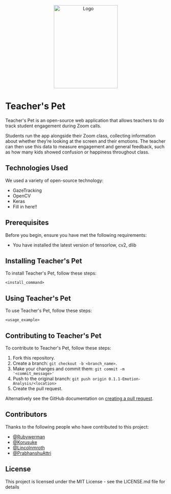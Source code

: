 <p align="center"> <img src="https://i.imgur.com/muX8tBl.png" align="center" alt="Logo" width="200" height="260"></p>

# Teacher's Pet

Teacher's Pet is an open-source web application that allows teachers to do track student engagement during Zoom calls.

Students run the app alongside their Zoom class, collecting information about whether they’re looking at the screen and their emotions. The teacher can then use this data to measure engagement and general feedback, such as how many kids showed confusion or happiness throughout class. 


## Technologies Used
We used a variety of open-source technology:
* GazeTracking
* OpenCV
* Keras
* Fill in here!!


## Prerequisites

Before you begin, ensure you have met the following requirements:
<!--- These are just example requirements. Add, duplicate or remove as required --->
* You have installed the latest version of tensorlow, cv2, dlib

## Installing Teacher's Pet

To install Teacher's Pet, follow these steps:

```
<install_command>
```

## Using Teacher's Pet

To use Teacher's Pet, follow these steps:

```
<usage_example>
```

## Contributing to Teacher's Pet

To contribute to Teacher's Pet, follow these steps:

1. Fork this repository.
2. Create a branch: `git checkout -b <branch_name>`.
3. Make your changes and commit them: `git commit -m '<commit_message>'`
4. Push to the original branch: `git push origin 0.1.1-Emotion-Analysis/<location>`
5. Create the pull request.

Alternatively see the GitHub documentation on [creating a pull request](https://help.github.com/en/github/collaborating-with-issues-and-pull-requests/creating-a-pull-request).

## Contributors

Thanks to the following people who have contributed to this project:

* [@Rubywerman](https://github.com/rubywerman) 
* [@Korusuke](https://github.com/Korusuke) 
* [@Lincolnmroth](https://github.com/lincolnmroth) 
* [@PrabhanshuAttri](https://github.com/PrabhanshuAttri) 

## License

This project is licensed under the MIT License - see the LICENSE.md file for details
